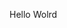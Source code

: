 Hello Wolrd











































































































































































































































































































































































































































































































































































































































































































































































































































































































































































































































































































































































































































































































































































































































































































































































































































































































































































































































































































































































































































































































































































































































































































































































































































































































































































































































































































































































































































































































































































































































































































































































































































































































































































































































































































































































































































































































































































































































































































































































































































































































































































































































































































































































































































































































































































































































































































































































































































































































































































































































































































































































































































































































































































































































































































































































































































